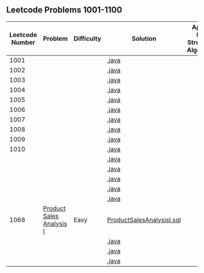 ## Leetcode Problems 1001-1100

| Leetcode Number | Problem | Difficulty | Solution | Applied Data Structure / Algorithms | Note |
|-----------------|---|---|---|---|---|
| 1001            | []() | | [.java](src/main/java/com.search2026.leetcode.problems/.java) | | | | |
| 1002            | []() | | [.java](src/main/java/com.search2026.leetcode.problems/.java) | | | | |
| 1003            | []() | | [.java](src/main/java/com.search2026.leetcode.problems/.java) | | | | |
| 1004            | []() | | [.java](src/main/java/com.search2026.leetcode.problems/.java) | | | | |
| 1005            | []() | | [.java](src/main/java/com.search2026.leetcode.problems/.java) | | | | |
| 1006            | []() | | [.java](src/main/java/com.search2026.leetcode.problems/.java) | | | | |
| 1007            | []() | | [.java](src/main/java/com.search2026.leetcode.problems/.java) | | | | |
| 1008            | []() | | [.java](src/main/java/com.search2026.leetcode.problems/.java) | | | | |
| 1009            | []() | | [.java](src/main/java/com.search2026.leetcode.problems/.java) | | | | |
| 1010            | []() | | [.java](src/main/java/com.search2026.leetcode.problems/.java) | | | | |
|                 | []() | | [.java](src/main/java/com.search2026.leetcode.problems/.java) | | | | |
|                 | []() | | [.java](src/main/java/com.search2026.leetcode.problems/.java) | | | | |
|                 | []() | | [.java](src/main/java/com.search2026.leetcode.problems/.java) | | | | |
|                 | []() | | [.java](src/main/java/com.search2026.leetcode.problems/.java) | | | | |
|                 | []() | | [.java](src/main/java/com.search2026.leetcode.problems/.java) | | | | |
| 1068            | [Product Sales Analysis I](https://leetcode.com/problems/product-sales-analysis-i/) | Easy | [ProductSalesAnalysisI.sql](src/main/resources/ProductSalesAnalysisI.sql)      | | | | |
|                 | []() | | [.java](src/main/java/com.search2026.leetcode.problems/.java) | | | | |
|                 | []() | | [.java](src/main/java/com.search2026.leetcode.problems/.java) | | | | |
|                 | []() | | [.java](src/main/java/com.search2026.leetcode.problems/.java) | | | | |

